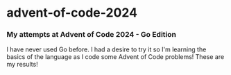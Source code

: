 # advent-of-code-2024
### My attempts at Advent of Code 2024 - Go Edition

I have never used Go before. I had a desire to try it so I'm learning the basics of the language as I code some Advent of Code problems! These are my results!

